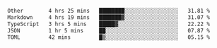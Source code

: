 <!--START_SECTION:waka-->

```txt
Other        4 hrs 25 mins   ████████░░░░░░░░░░░░░░░░░   31.81 %
Markdown     4 hrs 19 mins   ███████▓░░░░░░░░░░░░░░░░░   31.07 %
TypeScript   3 hrs 5 mins    █████▓░░░░░░░░░░░░░░░░░░░   22.22 %
JSON         1 hr 5 mins     ██░░░░░░░░░░░░░░░░░░░░░░░   07.87 %
TOML         42 mins         █▒░░░░░░░░░░░░░░░░░░░░░░░   05.15 %
```

<!--END_SECTION:waka-->